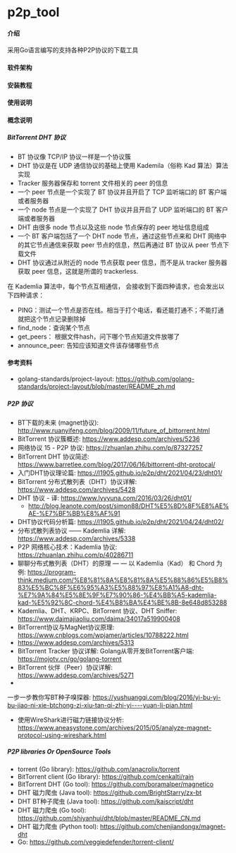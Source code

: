 # p2p_tool

#### 介绍

采用Go语言编写的支持各种P2P协议的下载工具

#### 软件架构

#### 安装教程

#### 使用说明

#### 概念说明

##### BitTorrent DHT 协议

- BT 协议像 TCP/IP 协议一样是一个协议簇
- DHT 协议是在 UDP 通信协议的基础上使用 Kademila（俗称 Kad 算法）算法实现
- Tracker 服务器保存和 torrent 文件相关的 peer 的信息
- 一个 peer 节点是一个实现了 BT 协议并且开启了 TCP 监听端口的 BT 客户端或者服务器
- 一个 node 节点是一个实现了 DHT 协议并且开启了 UDP 监听端口的 BT 客户端或者服务器
- DHT 由很多 node 节点以及这些 node 节点保存的 peer 地址信息组成
- 一个 BT 客户端包括了一个 DHT node 节点，通过这些节点来和 DHT 网络中的其它节点通信来获取 peer 节点的信息，然后再通过 BT 协议从 peer 节点下载文件
- DHT 协议通过从附近的 node 节点获取 peer 信息，而不是从 tracker 服务器获取 peer 信息，这就是所谓的 trackerless.

在 Kademlia 算法中，每个节点互相通信， 会接收到下面四种请求，也会发出以下四种请求：

- PING：测试一个节点是否在线。相当于打个电话，看还能打通不；不能打通就把这个节点记录删除掉
- find_node：查询某个节点
- get_peers： 根据文件hash，问下哪个节点知道文件放哪了
- announce_peer: 告知应该知道文件该存储哪些节点

#### 参考资料

- golang-standards/project-layout: https://github.com/golang-standards/project-layout/blob/master/README_zh.md

##### P2P 协议

- BT下载的未来 (magnet协议): http://www.ruanyifeng.com/blog/2009/11/future_of_bittorrent.html
- BitTorrent 协议簇概述: https://www.addesp.com/archives/5236
- 网络协议 15 - P2P 协议: https://zhuanlan.zhihu.com/p/87327257
- BitTorrent DHT 协议简述: https://www.barretlee.com/blog/2017/06/16/bittorrent-dht-protocal/
- 入门DHT协议理论篇: https://l1905.github.io/p2p/dht/2021/04/23/dht01/
- BitTorrent 分布式散列表（DHT）协议详解: https://www.addesp.com/archives/5428
- DHT 协议 - 译: https://www.lyyyuna.com/2016/03/26/dht01/
  - http://blog.leanote.com/post/simon88/DHT%E5%8D%8F%E8%AE%AE-%E7%BF%BB%E8%AF%91
- DHT协议代码分析篇: https://l1905.github.io/p2p/dht/2021/04/24/dht02/
- 分布式散列表协议 —— Kademlia 详解: https://www.addesp.com/archives/5338
- P2P 网络核心技术：Kademlia 协议: https://zhuanlan.zhihu.com/p/40286711
- 聊聊分布式散列表（DHT）的原理 — — 以 Kademlia（Kad） 和 Chord
  为例: https://program-think.medium.com/%E8%81%8A%E8%81%8A%E5%88%86%E5%B8%83%E5%BC%8F%E6%95%A3%E5%88%97%E8%A1%A8-dht-%E7%9A%84%E5%8E%9F%E7%90%86-%E4%BB%A5-kademlia-kad-%E5%92%8C-chord-%E4%B8%BA%E4%BE%8B-8e648d853288
- Kademlia、DHT、KRPC、BitTorrent 协议、DHT Sniffer: https://www.daimajiaoliu.com/daima/34017a519900408
- BitTorrent协议与MagNet协议原理: https://www.cnblogs.com/wpjamer/articles/10788222.html
- https://www.addesp.com/archives/5313
- BitTorrent Tracker 协议详解: Golang从零开发BitTorrent客户端: https://mojotv.cn/go/golang-torrent
- BitTorrent 伙伴（Peer）协议详解: https://www.addesp.com/archives/5271
-
一步一步教你写BT种子嗅探器: https://yushuangqi.com/blog/2016/yi-bu-yi-bu-jiao-ni-xie-btchong-zi-xiu-tan-qi-zhi-yi----yuan-li-pian.html
- 使用WireShark进行磁力链接协议分析: https://www.aneasystone.com/archives/2015/05/analyze-magnet-protocol-using-wireshark.html

##### P2P libraries Or OpenSource Tools

- torrent (Go library): https://github.com/anacrolix/torrent
- BitTorrent client (Go library): https://github.com/cenkalti/rain
- BitTorrent DHT (Go tool): https://github.com/boramalper/magnetico
- DHT 磁力爬虫 (Java tool): https://github.com/BrightStarry/zx-bt
- DHT BT种子爬虫 (Java tool): https://github.com/kaiscript/dht
- DHT 磁力爬虫 (Go tool): https://github.com/shiyanhui/dht/blob/master/README_CN.md
- DHT 磁力爬虫 (Python tool): https://github.com/chenjiandongx/magnet-dht
- Go: https://github.com/veggiedefender/torrent-client/

